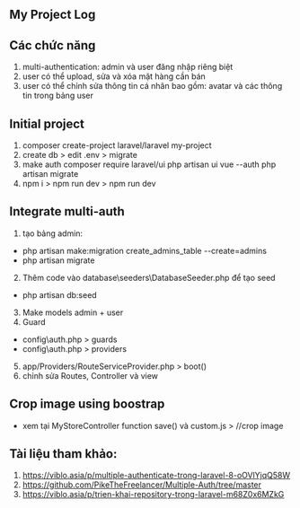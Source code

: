 ## My Project Log

## Các chức năng
1. multi-authentication: admin và user đăng nhập riêng biệt
2. user có thể  upload, sửa và xóa mặt hàng cần bán
3. user có thể chỉnh sửa thông tin cá nhân bao gồm: avatar và các thông tin trong bảng user
## Initial project
1. composer create-project laravel/laravel my-project
2. create db > edit .env > migrate
3. make auth
composer require laravel/ui
php artisan ui vue --auth
php artisan migrate
4. npm i > npm run dev > npm run dev
## Integrate multi-auth
1. tạo bảng admin:
- php artisan make:migration create_admins_table --create=admins
- php artisan migrate
2. Thêm code vào database\seeders\DatabaseSeeder.php để tạo seed
- php artisan db:seed
3. Make models admin + user
4. Guard
- config\auth.php > guards
- config\auth.php > providers
5. app/Providers/RouteServiceProvider.php > boot()
6. chỉnh sửa Routes, Controller và view

## Crop image using boostrap
- xem tại MyStoreController function save() và custom.js > //crop image

## Tài liệu tham khảo:
1. https://viblo.asia/p/multiple-authenticate-trong-laravel-8-oOVlYjqQ58W
2. https://github.com/PikeTheFreelancer/Multiple-Auth/tree/master
3. https://viblo.asia/p/trien-khai-repository-trong-laravel-m68Z0x6MZkG